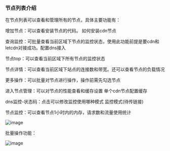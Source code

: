 ### 节点列表介绍

在节点列表可以查看和管理所有的节点，具体主要功能有：

增加节点：可以查看安装节点的代码。 如何安装cdn节点

查询监控：可批量查看当前区域下节点的监控状态，使用此功能前提是要cdn和letcdn对接成功。配置dns接入

节点top：可以查看当前区域下所有节点的监控状态

节点详情：可以查看当前区域下站点的连接数和带宽。还可以查看节点的负载情况

更多操作：可以批量对节点进行操作，操作前需先勾选节点

进入节点管理：可以对节点的性能查看和缓存设置 单个cdn节点配置缓存

dns监控-状态码：点击可以修改监控使用哪种模式 监控模式(待传链接)

节点监控：可以查看节点1小时内的内存，请求数和流量使用统计

![image](https://user-images.githubusercontent.com/90588289/133734174-6915c7ba-f341-43e2-bef2-aab681799470.png)

批量操作功能：

![image](https://user-images.githubusercontent.com/90588289/133734195-b6b47478-1135-47b8-befe-c7934c1da49d.png)
